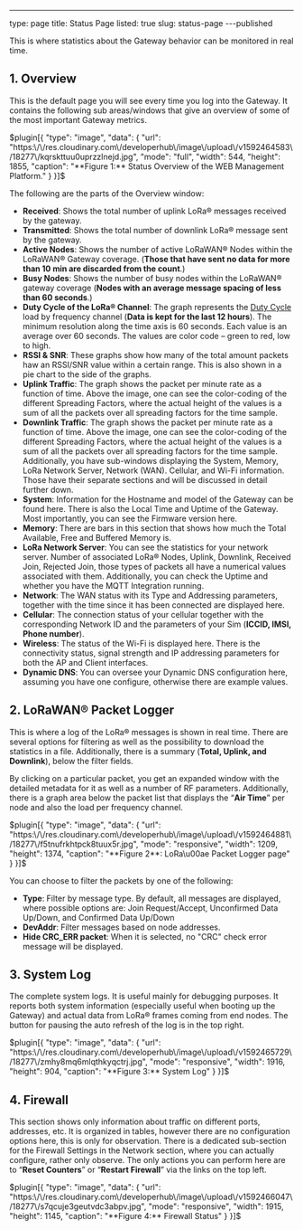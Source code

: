 ---
type: page
title: Status Page
listed: true
slug: status-page
---published

This is where statistics about the Gateway behavior can be monitored in real time.

## 1. Overview

This is the default page you will see every time you log into the Gateway. It contains the following sub areas/windows that give an overview of some of the most important Gateway metrics.

$plugin[{
    "type": "image",
    "data": {
        "url": "https:\/\/res.cloudinary.com\/developerhub\/image\/upload\/v1592464583\/18277\/kqrskttuu0uprzzlnejd.jpg",
        "mode": "full",
        "width": 544,
        "height": 1855,
        "caption": "**Figure 1:** Status Overview of the WEB Management Platform."
    }
}]$

The following are the parts of the Overview window:

- **Received**: Shows the total number of uplink LoRa® messages received by the gateway. 
- **Transmitted**: Shows the total number of downlink LoRa® message sent by the gateway.
- **Active Nodes**: Shows the number of active LoRaWAN® Nodes within the LoRaWAN® Gateway coverage. (**Those that have sent no data for more than 10 min are discarded from the count**.)
- **Busy Nodes**: Shows the number of busy nodes within the LoRaWAN® gateway coverage (**Nodes with an average message spacing of less than 60 seconds**.)
- **Duty Cycle of the LoRa® Channel**: The graph represents the [Duty Cycle](https://www.thethingsnetwork.org/docs/lorawan/duty-cycle.html) load by frequency channel (**Data is kept for the last 12 hours**). The minimum resolution along the time axis is 60 seconds. Each value is an average over 60 seconds. The values are color code – green to red, low to high.
- **RSSI & SNR**: These graphs show how many of the total amount packets haw an RSSI/SNR value within a certain range. This is also shown in a pie chart to the side of the graphs.
- **Uplink Traffic**: The graph shows the packet per minute rate as a function of time. Above the image, one can see the color-coding of the different Spreading Factors, where the actual height of the values is a sum of all the packets over all spreading factors for the time sample.
- **Downlink Traffic**: The graph shows the packet per minute rate as a function of time. Above the image, one can see the color-coding of the different Spreading Factors, where the actual height of the values is a sum of all the packets over all spreading factors for the time sample. Additionally, you have sub-windows displaying the System, Memory, LoRa Network Server, Network (WAN). Cellular, and Wi-Fi information. Those have their separate sections and will be discussed in detail further down.
- **System**: Information for the Hostname and model of the Gateway can be found here. There is also the Local Time and Uptime of the Gateway. Most importantly, you can see the Firmware version here.
- **Memory**: There are bars in this section that shows how much the Total Available, Free and Buffered Memory is.
- **LoRa Network Server**: You can see the statistics for your network server. Number of associated LoRa® Nodes, Uplink, Downlink, Received Join, Rejected Join, those types of packets all have a numerical values associated with them. Additionally, you can check the Uptime and whether you have the MQTT Integration running.
- **Network**: The WAN status with its Type and Addressing parameters, together with the time since it has been connected are displayed here.
- **Cellular**: The connection status of your cellular together with the corresponding Network ID and the parameters of your Sim (**ICCID, IMSI, Phone number**).
- **Wireless**: The status of the Wi-Fi is displayed here. There is the connectivity status, signal strength and IP addressing parameters for both the AP and Client interfaces.
- **Dynamic DNS**: You can oversee your Dynamic DNS configuration here, assuming you have one configure, otherwise there are example values.

## 2. LoRaWAN® Packet Logger

This is where a log of the LoRa® messages is shown in real time. There are several options for filtering as well as the possibility to download the statistics in a file. Additionally, there is a summary (**Total, Uplink, and Downlink**), below the filter fields.

By clicking on a particular packet, you get an expanded window with the detailed metadata for it as well as a number of RF parameters. Additionally, there is a graph area below the packet list that displays the “**Air Time**” per node and also the load per frequency channel.

$plugin[{
    "type": "image",
    "data": {
        "url": "https:\/\/res.cloudinary.com\/developerhub\/image\/upload\/v1592464881\/18277\/f5tnufrkhtpck8tuux5r.jpg",
        "mode": "responsive",
        "width": 1209,
        "height": 1374,
        "caption": "**Figure 2**: LoRa\u00ae Packet Logger page"
    }
}]$

You can choose to filter the packets by one of the following:

- **Type**: Filter by message type. By default, all messages are displayed, where possible options are: Join Request/Accept, Unconfirmed Data Up/Down, and Confirmed Data Up/Down
- **DevAddr**: Filter messages based on node addresses.
- **Hide CRC_ERR packet**: When it is selected, no "CRC"  check error message will be displayed.

## 3. System Log

The complete system logs. It is useful mainly for debugging purposes. It reports both system information (especially useful when booting up the Gateway) and actual data from LoRa® frames coming from end nodes. The button for pausing the auto refresh of the log is in the top right.

$plugin[{
    "type": "image",
    "data": {
        "url": "https:\/\/res.cloudinary.com\/developerhub\/image\/upload\/v1592465729\/18277\/zmhy8mq6mlqthkyqctrj.jpg",
        "mode": "responsive",
        "width": 1916,
        "height": 904,
        "caption": "**Figure 3:** System Log"
    }
}]$

## 4. Firewall

This section shows only information about traffic on different ports, addresses, etc. It is organized in tables, however there are no configuration options here, this is only for observation. There is a dedicated sub-section for the Firewall Settings in the Network section, where you can actually configure, rather only observe. The only actions you can perform here are to “**Reset Counters**” or “**Restart Firewall**” via the links on the top left.

$plugin[{
    "type": "image",
    "data": {
        "url": "https:\/\/res.cloudinary.com\/developerhub\/image\/upload\/v1592466047\/18277\/s7qcuje3geutvdc3abpv.jpg",
        "mode": "responsive",
        "width": 1915,
        "height": 1145,
        "caption": "**Figure 4:** Firewall Status"
    }
}]$

